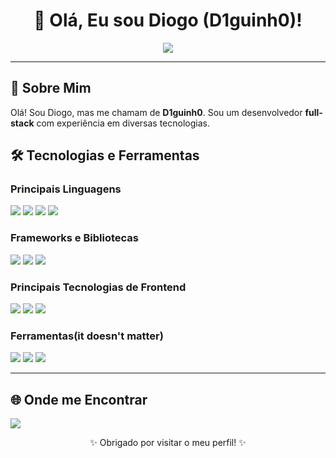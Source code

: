 <h1 align="center">👋 Olá, Eu sou Diogo (D1guinh0)!</h1>

<p align="center">
  <a href="https://www.linkedin.com/in/diogo-henrique-a-5b6352263/" target="_blank">
    <img src="https://img.shields.io/badge/LinkedIn-%230077B5.svg?style=for-the-badge&logo=linkedin&logoColor=white"/>
  </a>
</p>

---

## 🌟 Sobre Mim
Olá! Sou Diogo, mas me chamam de **D1guinh0**. Sou um desenvolvedor **full-stack** com experiência em diversas tecnologias.

## 🛠️ Tecnologias e Ferramentas

### Principais Linguagens
<p>
  <img src="https://img.shields.io/badge/Python-%2314354C.svg?style=flat-square&logo=python&logoColor=white"/>
  <img src="https://img.shields.io/badge/C%23-%23239120.svg?style=flat-square&logo=c-sharp&logoColor=white"/>
  <img src="https://img.shields.io/badge/C++-%2300599C.svg?style=flat-square&logo=c%2B%2B&logoColor=white"/>
  <img src="https://img.shields.io/badge/TypeScript-%23007ACC.svg?style=flat-square&logo=typescript&logoColor=white"/>
</p>

### Frameworks e Bibliotecas
<p>
  <img src="https://img.shields.io/badge/Angular-%23DD0031.svg?style=flat-square&logo=angular&logoColor=white"/>
  <img src="https://img.shields.io/badge/.NET-%23512BD4.svg?style=flat-square&logo=dotnet&logoColor=white"/>
  <img src="https://img.shields.io/badge/Ionic-%234388FF.svg?style=flat-square&logo=ionic&logoColor=white"/>
</p>

### Principais Tecnologias de Frontend
<p>
  <img src="https://img.shields.io/badge/HTML5-%23E34F26.svg?style=flat-square&logo=html5&logoColor=white"/>
  <img src="https://img.shields.io/badge/CSS3-%231572B6.svg?style=flat-square&logo=css3&logoColor=white"/>
  <img src="https://img.shields.io/badge/JavaScript-%23F7DF1E.svg?style=flat-square&logo=javascript&logoColor=black"/>
</p>

### Ferramentas(it doesn't matter) 
<p>
  <img src="https://img.shields.io/badge/VSCode-%23007ACC.svg?style=flat-square&logo=visual-studio-code&logoColor=white"/>
  <img src="https://img.shields.io/badge/Git-%23F05032.svg?style=flat-square&logo=git&logoColor=white"/>
  <img src="https://img.shields.io/badge/GitHub-%23181717.svg?style=flat-square&logo=github&logoColor=white"/>
</p>

---

## 🌐 Onde me Encontrar
<p>
  <a href="https://www.linkedin.com/in/diogo-henrique-a-5b6352263/" target="_blank">
    <img src="https://img.shields.io/badge/LinkedIn-%230077B5.svg?style=for-the-badge&logo=linkedin&logoColor=white"/>
  </a>
</p>

<p align="center">✨ Obrigado por visitar o meu perfil! ✨</p>
